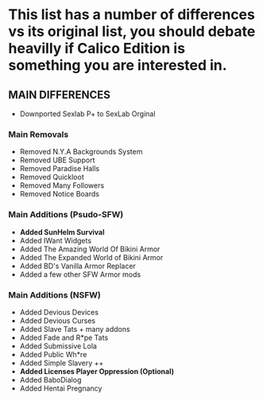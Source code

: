 # This list has a number of differences vs its original list, you should debate heavilly if Calico Edition is something you are interested in.


## MAIN DIFFERENCES
- Downported Sexlab P+ to SexLab Orginal

### Main Removals

- Removed N.Y.A Backgrounds System
- Removed UBE Support
- Removed Paradise Halls
- Removed Quickloot
- Removed Many Followers
- Removed Notice Boards
  
### Main Additions (Psudo-SFW)

- **Added SunHelm Survival**
- Added IWant Widgets
- Added The Amazing World Of Bikini Armor
- Added The Expanded World of Bikini Armor
- Added BD's Vanilla Armor Replacer
- Added a few other SFW Armor mods


### Main Additions (NSFW)
- Added Devious Devices
- Added Devious Curses
- Added Slave Tats + many addons
- Added Fade and R*pe Tats
- Added Submissive Lola
- Added Public Wh*re
- Added Simple Slavery ++
- **Added Licenses Player Oppression (Optional)**
- Added BaboDialog
- Added Hentai Pregnancy
